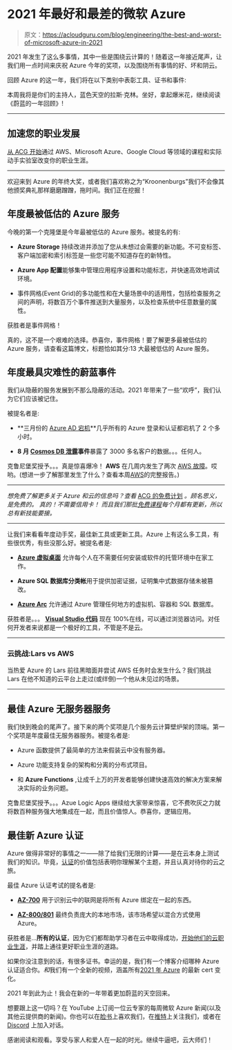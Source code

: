# 2021 年最好和最差的微软 Azure 

> 原文：<https://acloudguru.com/blog/engineering/the-best-and-worst-of-microsoft-azure-in-2021>

2021 年发生了这么多事情，其中一些是围绕云计算的！随着这一年接近尾声，让我们用一点时间来庆祝 Azure 今年的奖项，以及围绕所有事情的好、坏和阴云。

回顾 Azure 的这一年，我们将在以下类别中表彰工具、证书和事件:

本周我将是你们的主持人，蓝色天空的拉斯·克林。坐好，拿起爆米花，继续阅读《蔚蓝的一年回顾》!

* * *

## 加速您的职业发展

[从 ACG 开始](https://acloudguru.com/pricing)通过 AWS、Microsoft Azure、Google Cloud 等领域的课程和实际动手实验室改变你的职业生涯。

* * *

欢迎来到 Azure 的年终大奖，或者我们喜欢称之为“Kroonenburgs”我们不会像其他颁奖典礼那样磨磨蹭蹭，拖时间。我们正在挖掘！

## 年度最被低估的 Azure 服务

今晚的第一个克隆堡是今年最被低估的 Azure 服务。被提名的有:

*   **Azure Storage** 持续改进并添加了您从未想过会需要的新功能。不可变标签、客户端加密和索引标签是一些您可能不知道存在的新特性。

*   **Azure App 配置**能够集中管理应用程序设置和功能标志，并快速高效地调试环境。

*   事件网格(Event Grid)的多功能性和在大量场景中的适用性，包括检查服务之间的声明，将数百万个事件推送到大量服务，以及检查系统中任意数量的属性。

获胜者是事件网格！

真的，这不是一个艰难的选择。恭喜你，事件网格！要了解更多最被低估的 Azure 服务，请查看这篇博文，标题恰如其分:13 大最被低估的 Azure 服务。

## 年度最具灾难性的蔚蓝事件

我们从隐蔽的服务发展到不那么隐蔽的活动。2021 年带来了一些“欢呼”，我们认为它们应该被记住。

被提名者是:

*   **三月份的 [Azure AD 宕机](https://acloudguru.com/blog/engineering/what-happened-with-microsoft-azures-active-directory-and-dns-outages)**几乎所有的 Azure 登录和认证都宕机了 2 个多小时。

*   **8 月 [Cosmos DB 泄露](https://acloudguru.com/blog/engineering/azure-cosmos-db-breach-what-happened-with-chaosdb)事件**暴露了 3000 多名客户的数据。。。任何人。

克鲁尼堡奖授予。。。真是惊喜爆冷！ **AWS** 在几周内发生了两次 [AWS 故障](https://acloudguru.com/blog/engineering/what-happened-with-the-aws-outage)。哎哟。(想进一步了解那里发生了什么？查看本周[AWS](https://acloud.guru/series/aws-this-week)的完整报告。)

* * *

*想免费了解更多关于 Azure 和云的信息吗？查看* [ACG 的免费计划](https://acloudguru.com/pricing) *。顾名思义，是免费的。* *真的！不需要信用卡！* *而且我们那批[免费课程](https://acloudguru.com/blog/news/whats-free-at-acg)每个月都有更新，所以总有新技能要接。*

* * *

让我们来看看年度动手奖，最佳新工具或更新工具。Azure 上有这么多工具，有些很优秀，有些没那么好。被提名者是:

*   **[Azure 虚拟桌面](https://youtu.be/aEcdA08jzgA)** 允许每个人在不需要任何安装或软件的托管环境中在家工作。

*   **Azure SQL 数据库分类帐**用于提供加密证据，证明集中式数据存储未被篡改。

*   [**Azure Arc**](https://youtu.be/pgd_3OC2FAo) 允许通过 Azure 管理任何地方的虚拟机、容器和 SQL 数据库。

获胜者是。。。 **[Visual Studio 代码](https://acloudguru.com/blog/engineering/visual-studio-code-for-web-means-you-can-develop-on-your-ipad)** 现在 100%在线，可以通过浏览器访问。对任何开发者来说都是一个极好的工具，不管是不是云。

* * *

### 云挑战:Lars vs AWS

当热爱 Azure 的 Lars 前往黑暗面并尝试 AWS 任务时会发生什么？我们挑战 Lars 在他不知道的云平台上走过(或绊倒)一个他从未见过的场景。

* * *

## 最佳 Azure 无服务器服务

我们快到晚会的尾声了。接下来的两个奖项是几个服务云计算壁炉架的顶端。第一个奖项是年度最佳无服务器服务。被提名者是:

*   Azure 函数提供了最简单的方法来假装云中没有服务器。

*   Azure 功能支持复杂的架构和分离的分布式项目。

*   和 **Azure Functions** ,让成千上万的开发者能够创建快速高效的解决方案来解决实际的业务问题。

克鲁尼堡奖授予。。。Azue Logic Apps 继续给大家带来惊喜，它不费吹灰之力就将数百种服务强大地集成在一起，而且价值惊人。恭喜你，逻辑应用。

## 最佳新 Azure 认证

Azure 做得非常好的事情之一——除了给我们无限的计算——是在云本身上测试我们的知识。毕竟，[认证](https://acloudguru.com/blog/engineering/the-value-of-an-aws-certification)的价值包括表明你理解某个主题，并且认真对待你的云之旅。

最佳 Azure 认证考试的提名者是:

*   **[AZ-700](https://acloud.guru/series/azure-this-week/view/427)** 用于识别云中的联网是将所有 Azure 绑定在一起的东西。

*   **[AZ-800/801](https://acloudguru.com/blog/engineering/microsoft-unveils-new-hybrid-admin-cert-linux-vulnerability-requires-manual-patch)** 最终负责庞大的本地市场，该市场希望以混合方式使用 Azure。

获胜者是…**所有的认证**，因为它们都帮助学习者在云中取得成功，[开始他们的云职业生涯](https://acloudguru.com/blog/engineering/jump-start-your-cloud-career)，并踏上通往更好职业生涯的道路。

如果你没注意到的话，有很多证书。幸运的是，我们有一个博客介绍哪种 Azure 认证适合你。*和*我们有一个全新的视频，涵盖所有[2021 年 Azure](https://youtu.be/FW2W4xJleCc) 的最新 cert 变化。

2021 年到此为止！我会在新的一年带着更加蔚蓝的天空回来。

想要跟上这一切吗？在 YouTube 上订阅一位云专家的每周微软 Azure 新闻(以及其他云提供商的新闻)。你也可以在[脸书](https://www.facebook.com/acloudguru)上喜欢我们，在[推特](https://twitter.com/acloudguru)上关注我们，或者在 [Discord](http://discord.gg/acloudguru) 上加入对话。

感谢阅读和观看。享受与家人和爱人在一起的时光。继续牛逼吧，云大师们！